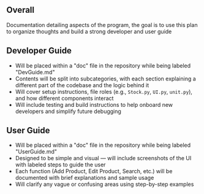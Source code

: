 ## Overall
Documentation detailing aspects of the program, the goal is to use this plan to organize thoughts and build a strong developer and user guide

## Developer Guide
* Will be placed within a "doc" file in the repository while being labeled "DevGuide.md"
* Contents will be split into subcategories, with each section explaining a different part of the codebase and the logic behind it  
* Will cover setup instructions, file roles (e.g., `Stock.py`, `UI.py`, `unit.py`), and how different components interact  
* Will include testing and build instructions to help onboard new developers and simplify future debugging
  
## User Guide
* Will be placed within a "doc" file in the repository while being labeled "UserGuide.md"
* Designed to be simple and visual — will include screenshots of the UI with labeled steps to guide the user  
* Each function (Add Product, Edit Product, Search, etc.) will be documented with brief explanations and sample usage  
* Will clarify any vague or confusing areas using step-by-step examples  

